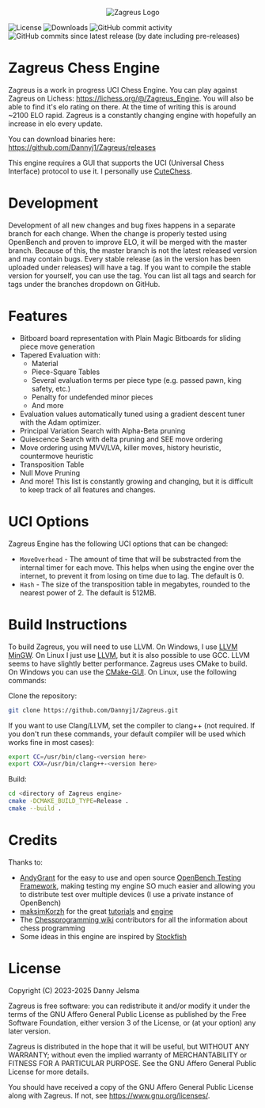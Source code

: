 <p align="center">
  <img src="https://github.com/Dannyj1/Zagreus/blob/master/Logo.png?raw=true" alt="Zagreus Logo">
</p>


![License](https://img.shields.io/github/license/Dannyj1/Zagreus?style=for-the-badge) ![Downloads](https://img.shields.io/github/downloads/Dannyj1/Zagreus/total?style=for-the-badge) ![GitHub commit activity](https://img.shields.io/github/commit-activity/t/Dannyj1/Zagreus?style=for-the-badge) ![GitHub commits since latest release (by date including pre-releases)](https://img.shields.io/github/commits-since/Dannyj1/Zagreus/latest?include_prereleases&style=for-the-badge)

# Zagreus Chess Engine

Zagreus is a work in progress UCI Chess Engine. You can play against Zagreus on
Lichess: https://lichess.org/@/Zagreus_Engine. You will also be able to find it's elo rating on there. At the time of
writing this is around ~2100 ELO rapid.
Zagreus is a constantly changing engine with hopefully an increase in elo every update.

You can download binaries here: https://github.com/Dannyj1/Zagreus/releases

This engine requires a GUI that supports the UCI (Universal Chess Interface) protocol to use it. I personally
use [CuteChess](https://cutechess.com/).

# Development

Development of all new changes and bug fixes happens in a separate branch for each change. When the change is properly
tested using OpenBench and proven to improve ELO, it will be merged with the master branch. Because of this, the master
branch is not the latest released version and may contain bugs.
Every stable release (as in the version has been uploaded under releases) will have a tag. If you want to compile the
stable version for yourself, you can use the tag. You can list all tags and search for tags under the branches dropdown
on GitHub.

# Features

- Bitboard board representation with Plain Magic Bitboards for sliding piece move generation
- Tapered Evaluation with:
    - Material
    - Piece-Square Tables
    - Several evaluation terms per piece type (e.g. passed pawn, king safety, etc.)
    - Penalty for undefended minor pieces
    - And more
- Evaluation values automatically tuned using a gradient descent tuner with the Adam optimizer.
- Principal Variation Search with Alpha-Beta pruning
- Quiescence Search with delta pruning and SEE move ordering
- Move ordering using MVV/LVA, killer moves, history heuristic, countermove heuristic
- Transposition Table
- Null Move Pruning
- And more! This list is constantly growing and changing, but it is difficult to keep track of all features and changes.

# UCI Options

Zagreus Engine has the following UCI options that can be changed:

- `MoveOverhead` - The amount of time that will be substracted from the internal timer for each move. This helps when
  using the engine over the internet, to prevent it from losing on time due to lag. The default is 0.
- `Hash` - The size of the transposition table in megabytes, rounded to the nearest power of 2. The default is 512MB.

# Build Instructions

To build Zagreus, you will need to use LLVM. On Windows, I use [LLVM MinGW](https://github.com/mstorsjo/llvm-mingw). On
Linux I just use [LLVM](https://releases.llvm.org/download.html), but it is also possible to use GCC. LLVM seems to have
slightly better performance.
Zagreus uses CMake to build. On Windows you can use the [CMake-GUI](https://cmake.org/runningcmake/). On Linux, use the
following commands:

Clone the repository:

```bash
git clone https://github.com/Dannyj1/Zagreus.git
```

If you want to use Clang/LLVM, set the compiler to clang++ (not required. If you don't run these commands, your default
compiler will be used which works fine in most cases):

```bash
export CC=/usr/bin/clang-<version here>
export CXX=/usr/bin/clang++-<version here>
```

Build:

```bash
cd <directory of Zagreus engine>
cmake -DCMAKE_BUILD_TYPE=Release .
cmake --build .
```

# Credits

Thanks to:

- [AndyGrant](https://github.com/AndyGrant) for the easy to use and open
  source [OpenBench Testing Framework](https://github.com/AndyGrant/OpenBench), making testing my engine SO much easier
  and allowing you to distribute test over multiple devices (I use a private instance of OpenBench)
- [maksimKorzh](https://github.com/maksimKorzh) for the
  great [tutorials](https://www.youtube.com/channel/UCB9-prLkPwgvlKKqDgXhsMQ)
  and [engine](https://github.com/maksimKorzh/chess_programming)
- The [Chessprogramming wiki](https://www.chessprogramming.org/Main_Page) contributors for all the information about
  chess programming
- Some ideas in this engine are inspired by [Stockfish](https://github.com/official-stockfish/Stockfish)

# License

Copyright (C) 2023-2025 Danny Jelsma

Zagreus is free software: you can redistribute it and/or modify
it under the terms of the GNU Affero General Public License as published
by the Free Software Foundation, either version 3 of the License, or
(at your option) any later version.

Zagreus is distributed in the hope that it will be useful,
but WITHOUT ANY WARRANTY; without even the implied warranty of
MERCHANTABILITY or FITNESS FOR A PARTICULAR PURPOSE. See the
GNU Affero General Public License for more details.

You should have received a copy of the GNU Affero General Public License
along with Zagreus. If not, see <https://www.gnu.org/licenses/>.

